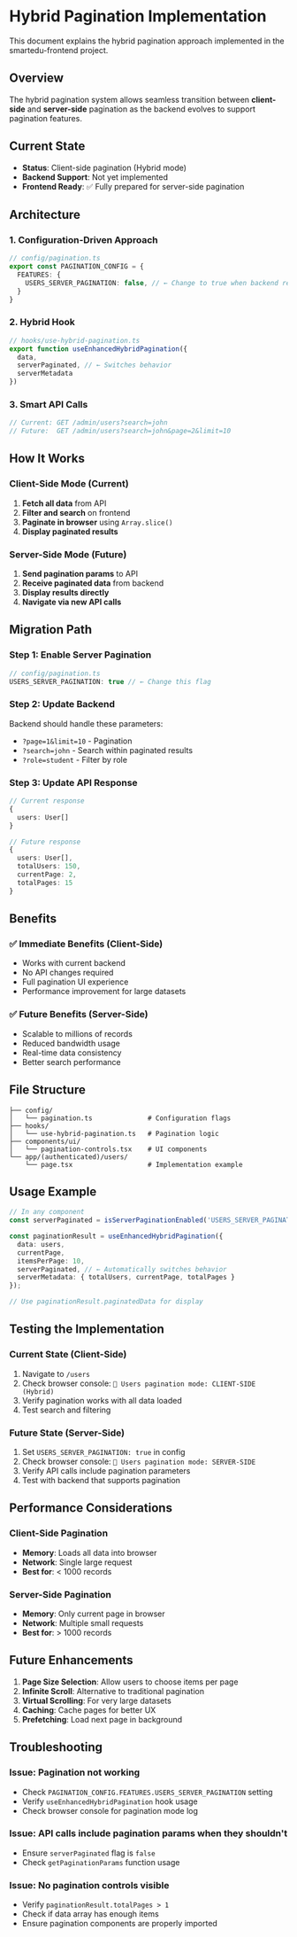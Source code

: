 # Hybrid Pagination Implementation

This document explains the hybrid pagination approach implemented in the smartedu-frontend project.

## Overview

The hybrid pagination system allows seamless transition between **client-side** and **server-side** pagination as the backend evolves to support pagination features.

## Current State

- **Status**: Client-side pagination (Hybrid mode)
- **Backend Support**: Not yet implemented
- **Frontend Ready**: ✅ Fully prepared for server-side pagination

## Architecture

### 1. Configuration-Driven Approach

```typescript
// config/pagination.ts
export const PAGINATION_CONFIG = {
  FEATURES: {
    USERS_SERVER_PAGINATION: false, // ← Change to true when backend ready
  }
}
```

### 2. Hybrid Hook

```typescript
// hooks/use-hybrid-pagination.ts
export function useEnhancedHybridPagination({
  data,
  serverPaginated, // ← Switches behavior
  serverMetadata
})
```

### 3. Smart API Calls

```typescript
// Current: GET /admin/users?search=john
// Future:  GET /admin/users?search=john&page=2&limit=10
```

## How It Works

### Client-Side Mode (Current)
1. **Fetch all data** from API
2. **Filter and search** on frontend
3. **Paginate in browser** using `Array.slice()`
4. **Display paginated results**

### Server-Side Mode (Future)
1. **Send pagination params** to API
2. **Receive paginated data** from backend
3. **Display results directly**
4. **Navigate via new API calls**

## Migration Path

### Step 1: Enable Server Pagination
```typescript
// config/pagination.ts
USERS_SERVER_PAGINATION: true // ← Change this flag
```

### Step 2: Update Backend
Backend should handle these parameters:
- `?page=1&limit=10` - Pagination
- `?search=john` - Search within paginated results
- `?role=student` - Filter by role

### Step 3: Update API Response
```typescript
// Current response
{
  users: User[]
}

// Future response
{
  users: User[],
  totalUsers: 150,
  currentPage: 2,
  totalPages: 15
}
```

## Benefits

### ✅ **Immediate Benefits (Client-Side)**
- Works with current backend
- No API changes required
- Full pagination UI experience
- Performance improvement for large datasets

### ✅ **Future Benefits (Server-Side)**
- Scalable to millions of records
- Reduced bandwidth usage
- Real-time data consistency
- Better search performance

## File Structure

```
├── config/
│   └── pagination.ts              # Configuration flags
├── hooks/
│   └── use-hybrid-pagination.ts   # Pagination logic
├── components/ui/
│   └── pagination-controls.tsx    # UI components
└── app/(authenticated)/users/
    └── page.tsx                   # Implementation example
```

## Usage Example

```typescript
// In any component
const serverPaginated = isServerPaginationEnabled('USERS_SERVER_PAGINATION');

const paginationResult = useEnhancedHybridPagination({
  data: users,
  currentPage,
  itemsPerPage: 10,
  serverPaginated, // ← Automatically switches behavior
  serverMetadata: { totalUsers, currentPage, totalPages }
});

// Use paginationResult.paginatedData for display
```

## Testing the Implementation

### Current State (Client-Side)
1. Navigate to `/users`
2. Check browser console: `🔄 Users pagination mode: CLIENT-SIDE (Hybrid)`
3. Verify pagination works with all data loaded
4. Test search and filtering

### Future State (Server-Side)
1. Set `USERS_SERVER_PAGINATION: true` in config
2. Check browser console: `🔄 Users pagination mode: SERVER-SIDE`
3. Verify API calls include pagination parameters
4. Test with backend that supports pagination

## Performance Considerations

### Client-Side Pagination
- **Memory**: Loads all data into browser
- **Network**: Single large request
- **Best for**: < 1000 records

### Server-Side Pagination
- **Memory**: Only current page in browser
- **Network**: Multiple small requests
- **Best for**: > 1000 records

## Future Enhancements

1. **Page Size Selection**: Allow users to choose items per page
2. **Infinite Scroll**: Alternative to traditional pagination
3. **Virtual Scrolling**: For very large datasets
4. **Caching**: Cache pages for better UX
5. **Prefetching**: Load next page in background

## Troubleshooting

### Issue: Pagination not working
- Check `PAGINATION_CONFIG.FEATURES.USERS_SERVER_PAGINATION` setting
- Verify `useEnhancedHybridPagination` hook usage
- Check browser console for pagination mode log

### Issue: API calls include pagination params when they shouldn't
- Ensure `serverPaginated` flag is `false`
- Check `getPaginationParams` function usage

### Issue: No pagination controls visible
- Verify `paginationResult.totalPages > 1`
- Check if data array has enough items
- Ensure pagination components are properly imported
